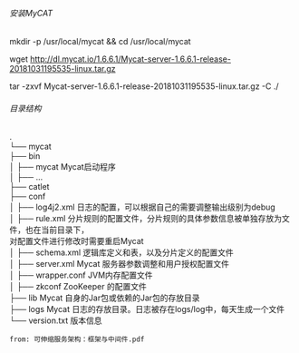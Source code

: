 ###### 安装MyCAT

mkdir -p /usr/local/mycat && cd /usr/local/mycat

wget  http://dl.mycat.io/1.6.6.1/Mycat-server-1.6.6.1-release-20181031195535-linux.tar.gz

tar -zxvf Mycat-server-1.6.6.1-release-20181031195535-linux.tar.gz -C ./

###### 目录结构
.  
└── mycat  
    ├── bin  
    │   ├── mycat           Mycat启动程序    
    │   ├── ...  
    ├── catlet  
    ├── conf  
    │   ├── log4j2.xml      日志的配置，可以根据自己的需要调整输出级别为debug    
    │   ├── rule.xml        分片规则的配置文件，分片规则的具体参数信息被单独存放为文件，也在当前目录下，       
                            对配置文件进行修改时需要重启Mycat     
    │   ├── schema.xml      逻辑库定义和表，以及分片定义的配置文件        
    │   ├── server.xml      Mycat 服务器参数调整和用户授权配置文件  
    │   ├── wrapper.conf    JVM内存配置文件        
    │   ├── zkconf          ZooKeeper 的配置文件  
    ├── lib                 Mycat 自身的Jar包或依赖的Jar包的存放目录  
    ├── logs                Mycat 日志的存放目录。日志被存在logs/log中，每天生成一个文件  
    └── version.txt         版本信息
    
    
    from: 可伸缩服务架构：框架与中间件.pdf
    

